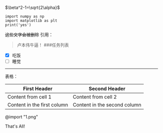 $\beta^2-1=\sqrt{2\alpha}$
```python{.line-numbers}
import numpy as np
import matplotlib as plt
print('yes')
```
~~这些文字会被删除~~
引用：
>卢本伟牛逼！
###任务列表
- [x] 吃饭
- [ ] 睡觉
----------
表格：

First Header | Second Header
------------ | -------------
Content from cell 1 | Content from cell 2
Content in the first column | Content in the second column

@import "1.png"

That's All!

